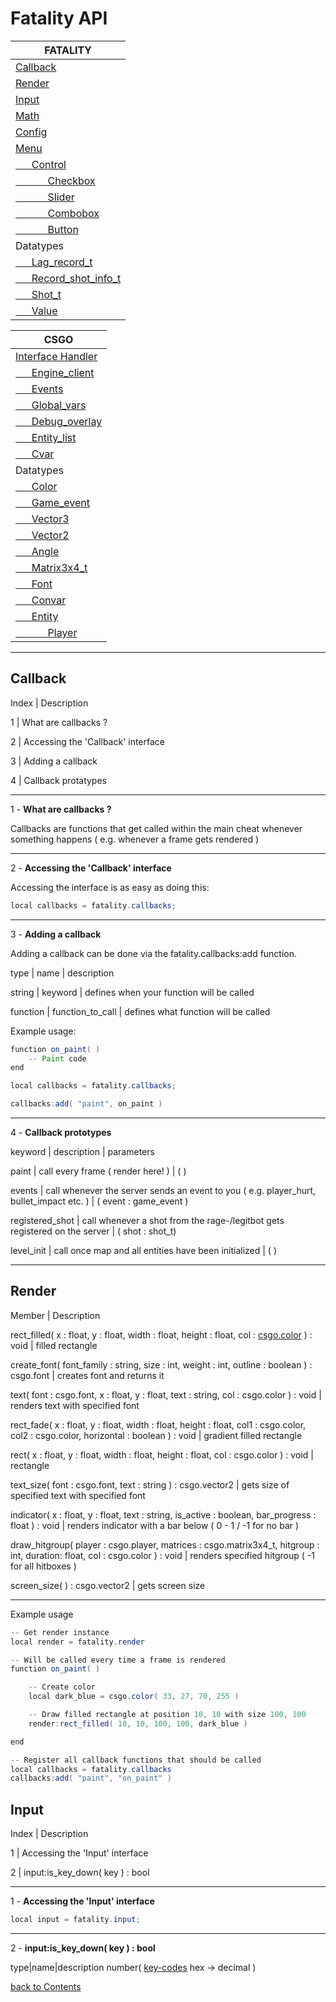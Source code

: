 # Fatality API
<a name="-1"></a>

|FATALITY|
|--------|
|[Callback](#callback)|
|[Render](#render)|
|[Input](#input)|
|[Math](#math)|
|[Config](#config)|
|[Menu](#menu)|
|[      Control](#control)|
|[            Checkbox](#checkbox)|
|[            Slider](#slider)|
|[            Combobox](#combobox)|
|[            Button](#button)|
|Datatypes|
|[      Lag_record_t](#lag_record_t)|
|[      Record_shot_info_t](#record_shot_info_t)|
|[      Shot_t](#shot_t)|
|[      Value](#value)|

|CSGO|
|--------|
|[Interface Handler](#interface_handler)|
|[      Engine_client](#engine_client)|
|[      Events](#events)|
|[      Global_vars](#global_vars)|
|[      Debug_overlay](#debug_overlay)|
|[      Entity_list](#entity_list)|
|[      Cvar](#cvar)|
|Datatypes|
|[      Color](#color)|
|[      Game_event](#game_event)|
|[      Vector3](#vector3)|
|[      Vector2](#vector2)|
|[      Angle](#angle)|
|[      Matrix3x4_t](#matrix3x4_t)|
|[      Font](#font)|
|[      Convar](#convar)|
|[      Entity](#entity)|
|[            Player](#player)|

---

## <a name="callback"></a>Callback

Index | Description

1     | What are callbacks ?

2     | Accessing the 'Callback' interface

3     | Adding a callback 

4     | Callback protatypes 

** **

1 - **What are callbacks ?**

Callbacks are functions that get called within the main cheat whenever something happens ( e.g. whenever a frame gets rendered )
** **
2 - **Accessing the 'Callback' interface**

Accessing the interface is as easy as doing this:
```java
local callbacks = fatality.callbacks;
```
** **
3 - **Adding a callback**

Adding a callback can be done via the fatality.callbacks:add function.

type     |   name           | description

string   | keyword          | defines when your function will be called

function | function_to_call | defines what function will be called

Example usage:
```java
function on_paint( )
    -- Paint code
end

local callbacks = fatality.callbacks;

callbacks:add( "paint", on_paint )
```
** **
4 - **Callback prototypes**

keyword | description | parameters

paint | call every frame ( render here! ) | ( )

events | call whenever the server sends an event to you ( e.g. player_hurt, bullet_impact etc. ) | ( event : game_event )

registered_shot | call whenever a shot from the rage-/legitbot gets registered on the server | ( shot : shot_t)

level_init | call once map and all entities have been initialized | ( )
** **
## <a name="render"></a>Render

Member | Description

rect_filled( x : float, y : float, width : float, height : float, col : [csgo.color](#color) ) : void | filled rectangle

create_font( font_family : string, size : int, weight : int, outline : boolean ) : csgo.font | creates font and returns it

text( font : csgo.font, x : float, y : float, text : string, col : csgo.color ) : void | renders text with specified font

rect_fade( x : float, y : float, width : float, height : float, col1 : csgo.color, col2 : csgo.color, horizontal : boolean ) : void | gradient filled rectangle

rect( x : float, y : float, width : float, height : float, col : csgo.color ) : void | rectangle

text_size( font : csgo.font, text : string ) : csgo.vector2 | gets size of specified text with specified font

indicator( x : float, y : float, text : string, is_active : boolean, bar_progress : float ) : void | renders indicator with a bar below ( 0 - 1 / -1 for no bar )

draw_hitgroup( player : csgo.player, matrices : csgo.matrix3x4_t, hitgroup : int, duration: float, col : csgo.color ) : void | renders specified hitgroup ( -1 for all hitboxes )

screen_size( ) : csgo.vector2 | gets screen size
** **
Example usage

```java
-- Get render instance
local render = fatality.render

-- Will be called every time a frame is rendered
function on_paint( )

    -- Create color
    local dark_blue = csgo.color( 33, 27, 70, 255 )

    -- Draw filled rectangle at position 10, 10 with size 100, 100
    render:rect_filled( 10, 10, 100, 100, dark_blue )

end

-- Register all callback functions that should be called
local callbacks = fatality.callbacks
callbacks:add( "paint", "on_paint" )
```
## <a name="input"></a>Input

Index | Description

1     | Accessing the 'Input' interface

2     | input:is_key_down( key ) : bool
** **
1 - **Accessing the 'Input' interface**
```java
local input = fatality.input;
```
** **
2 - **input:is_key_down( key ) : bool**

type|name|description
number( [key-codes](https://docs.microsoft.com/en-us/windows/win32/inputdev/virtual-key-codes) hex -> decimal )

[back to Contents](#-1)
